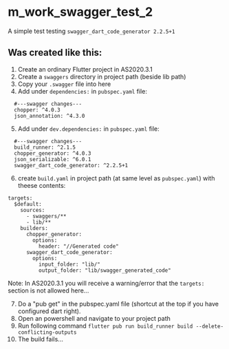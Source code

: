# m_work_swagger_test_2

A simple test testing `swagger_dart_code_generator 2.2.5+1`

## Was created like this: 

1. Create an ordinary Flutter project in AS2020.3.1
2. Create a `swaggers` directory in project path (beside lib path)
3. Copy your `.swagger` file into here
4. Add under `dependencies:` in `pubspec.yaml` file:
```
  #---swagger changes---
  chopper: ^4.0.3
  json_annotation: ^4.3.0
```
5. Add under `dev.dependencies:` in `pubspec.yaml` file:
```
  #---swagger changes---
  build_runner: ^2.1.5
  chopper_generator: ^4.0.3
  json_serializable: ^6.0.1
  swagger_dart_code_generator: ^2.2.5+1
```
6. create `build.yaml` in project path (at same level as `pubspec.yaml`) with theese contents:
```
targets:
  $default:
    sources:
      - swaggers/**
      - lib/**
    builders:
      chopper_generator:
        options:
          header: "//Generated code"
      swagger_dart_code_generator:
        options:
          input_folder: "lib/"
          output_folder: "lib/swagger_generated_code"
```
Note: In AS2020.3.1 you will receive a warning/error that the `targets:` section is not allowed here...

7. Do a "pub get" in the pubspec.yaml file (shortcut at the top if you have configured dart right).
8. Open an powershell and navigate to your project path
9. Run following command `flutter pub run build_runner build --delete-conflicting-outputs`
10. The build fails...
